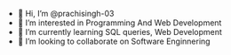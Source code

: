 - 👋 Hi, I’m @prachisingh-03
- 👀 I’m interested in Programming And Web Development
- 🌱 I’m currently learning SQL queries, Web Development
- 💞️ I’m looking to collaborate on Software Enginnering

<!---
prachisingh-03/prachisingh-03 is a ✨ special ✨ repository because its `README.md` (this file) appears on your GitHub profile.
You can click the Preview link to take a look at your changes.
--->

